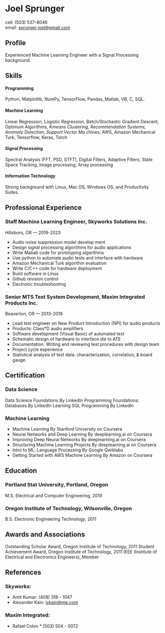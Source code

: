 # Joel Sprunger
cell: (503) 537-8046 \
email: sprunger.joel@gmail.com
## Profile 
Experienced Machine Learning Engineer with a Signal Processing background.
## Skills
#### Programming
Python, Matplotlib, NumPy, TensorFlow, Pandas, Matlab, VB, C, SQL. 
#### Machine Learning 
Linear Regression, Logistic Regression, Batch/Stochastic Gradient Descent, Optimum Algorithms, K*means Clustering, Recommendation Systems, Anomaly Detection, Support Vector Ma* chines, AWS, Amazon Mechanical Turk, Tensorflow, Keras, Torch 
#### Signal Processing
Spectral Analysis (FFT, PSD, STFT), Digital Filters, Adaptive Filters, State Space Tracking, Image processing, Array processing 
#### Information Technology
Strong background with Linux, Mac OS, Windows OS, and Productivity Suites. 
## Professional Experience 
### Staff Machine Learning Engineer, Skyworks Solutions Inc.
Hillsboro, OR — 2019-2023
* Audio noise suppression model develop  ment
* Design signal processing algorithms for audio applications 
* Write Matlab code for prototyping algorithms 
* Use python to automate audio tests and interface with hardware 
* Amazon Mechanical Turk algorithm evaluation
* Write C/C++ code for hardware deployment
* Build software in Linux 
* Github revision control
* Electronic troubleshooting 
### Senior MTS Test System Development, Maxim Integrated Products Inc.
Beaverton, OR — 2013-2019
* Lead test engineer on New Product Introduction (NPI) for audio products
* Products: Class*D audio amplifiers
* Software development (Visual Basic) of automated test
* Schematic design of hardware to interface die to ATE
* Documentation: Writing and reviewing test procedures with design team
* Project cycle experience
* Statistical analysis of test data: characterization, correlation, & board gauge. 
## Certification 
### Data Science 
Data Science Foundations By LinkedIn 
Programming Foundations: Databases By LinkedIn 
Learning SQL Programming By LinkedIn 
### Machine Learning 
* Machine Learning By Stanford University on Coursera
* Neural Networks and Deep Learning By deeplearning.ai on Coursera 
* Improving Deep Neural Networks By deeplearning.ai on Coursera 
* Structuring Machine Learning Projects By deeplearning.ai on Coursera 
* Intro to ML: Language Processing By Google Qwiklabs
* Getting Started with AWS Machine Learning By Amazon on Coursera 
## Education 
### Portland Stat University, Portland, Oregon
M.S. Electrical and Computer Engineering, 2019
### Oregon Institute of Technology, Wilsonville, Oregon
B.S. Electronic Engineering Technology, 2011
## Awards and Associations 
Outstanding Scholar Award, Oregon Institute of Technology, 2011 
Student Achievement Award, Oregon Institute of Technology, 2011 
IEEE (Institute of Electrical and Electronics Engineers), Member 
## References
### Skyworks:
* Amit Kumar: (408) 318 - 1047
* Alexander Kain: lxkain@me.com
### Maxim Integrated:
* Rafael Colon * (503) 504 - 0072